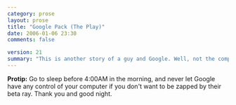 ```yaml
---
category: prose
layout: prose
title: "Google Pack (The Play)"
date: 2006-01-06 23:30
comments: false

version: 21
summary: "This is another story of a guy and Google. Well, not the company. Well, more like a dream that said guy had about said company. The dream is a play, and the guy's not a playwright, so try and enjoy it. :) Wait, this summary seems familiar."
---
```


<dialog>
<dt>Bryan</dt><dd>So I saw this next piece of domination software that Google released yesterday. "Pack of bovine with mad cow disease" I think it's called.</dd>
<dd>_* In comes Paul Stamatiou. Since he was the first guy to comment on the last play, he's been cast in this one. The following lines aren't by him and probably contains things he'd never say._</dd>
<dt>Paul</dt>
<dd>Pack of rabid mice is more like it. Look at the website.</dd>
<dd>_* Paul then hands Bryan a sheet of paper._</dd>
<dt>Bryan</dt>
<dd>Look at this. Essential, Simple, Customizable and Up to Date. Up to date my ass, it doesn't even work for Mac. I'm going to have to go ask them about this.</dd>
<dd>_* So for the first time since November, Bryan takes a trip to the Google campus. Upon arriving, he sees Google playing beach volleyball. Bryan, not feeling very Google at the moment, runs to the other side of the net and spikes an incoming ball into the Google's face. Bryan then walks up to the battered Google._</dd>
<dt>Bryan</dt>
<dd>Look Google, we really got to talk about this Pack thing you guys released. </dd>
<dt>Google</dt>
<dd>(as he's getting up) What, you don't like it?</dd>
<dt>Bryan</dt>
<dd>Well, I don't have Windows.</dd>
<dd>_* Google then takes the Gates stick and clubs Bryan with it._</dd>
<dt>Google</dt>
<dd>Bitch.</dd>
<dt>Bryan</dt>
<dd>Christ, what was that for? I put you guys as my home page, and this is the thanks I get? I don't even use the dictionary anymore, I just type the words in the box - and <strong>this is what I get</strong>? Come on, give me a Mac version and I'll try it out for christ's sake.</dd>
<dt>Google</dt>
<dd>Sorry. I don't know what came over me. (as he gives the stick back to one of Gates' elite guard ninja things, who quickly runs away) Well, I do have something here for you.</dd>
<dd>_* Google pulls a rat out of his pocket and gives it to Bryan._</dd>
<dt>Google</dt> Throw this on your Mac, I'm sure that'll work for you.
<dd>_* Then Google also gives Bryan another little item._</dd>
<dt>Bryan</dt>
<dd>Google Updater eh? Isn't this included with the other thing you gave me?</dd>
<dt>Google</dt>
<dd>Trust me, it'll help your computer out.</dd>
<dd>_* So, "clubbed in the face" Bryan leaves "spiked ball in the face" Google alone and goes back to his house. Once again, as with any new Google product, his cats hiss at him as he walks through the door. He wiggles the Google rat in front of their faces to scare them away and proceeds to go to his computer. He installs both programs and then runs the updater._</dd>
<dt>Bryan</dt>
<dd>Okay...</dd>
<dt>Google Updater</dt>
<dd>"Installing normal programs. Please wait."</dd>
<dt>Bryan</dt>
<dd>Oh, this isn't so bad.</dd>
<dt>Google Updater</dt>
<dd>"Now installing the first potent virus for your piece of shit", "Hahah, you can't stop us from ruling the world.", "We now have full control of your computer.", "Proceeding to download midget porn so your fiance will dump you.", "You remember your car? Yeah, we control that too.</dd>
<dt>Bryan</dt>
<dd>What the fuck is going on!?</dd>
<dd>_* Bryan presses the off button in panic and then cuts power to it, but the messages are still on the screen._</dd>
<dt>Google Updater</dt>
<dd>Take that bitch.</dd>
<dd>_* Bryan then says goodbye as he throws his computer out the window, only to notice that he sees a massacre outside his window, as angry wives are throwing the computers at their husbands for apparently downloading midget porn._</dd>
<dt>Bryan</dt>
<dd>So this is what they wanted to do. GOOOOOOOOOGLE!</dd>
<dd>_* Bryan then gets spotted by one of Google Earth's satellites, and then zapped by the Google Ray Beta. Nobody ever sees or hears from him again._</dd>
</dialog>

<strong>Protip:</strong> Go to sleep before 4:00AM in the morning, and never let Google have any control of your computer if you don't want to be zapped by their beta ray. Thank you and good night.

